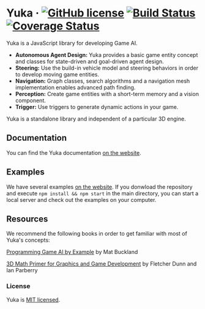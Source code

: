 # Yuka &middot; [![GitHub license](https://img.shields.io/badge/license-MIT-blue.svg)](https://github.com/Mugen87/yuka/blob/master/LICENSE) [![Build Status](https://travis-ci.org/Mugen87/yuka.svg?branch=master)](https://travis-ci.org/Mugen87/yuka) [![Coverage Status](https://coveralls.io/repos/github/Mugen87/yuka/badge.svg?branch=master)](https://coveralls.io/github/Mugen87/yuka?branch=master)

Yuka is a JavaScript library for developing Game AI.

* **Autonomous Agent Design:** Yuka provides a basic game entity concept and classes for state-driven and goal-driven agent design.
* **Steering:** Use the build-in vehicle model and steering behaviors in order to develop moving game entities.
* **Navigation:** Graph classes, search algorithms and a navigation mesh implementation enables advanced path finding.
* **Perception:** Create game entities with a short-term memory and a vision component.
* **Trigger:** Use triggers to generate dynamic actions in your game.

Yuka is a standalone library and independent of a particular 3D engine.

## Documentation

You can find the Yuka documentation [on the website](https://mugen87.github.io/yuka/docs/).

## Examples

We have several examples [on the website](https://mugen87.github.io/yuka/examples/). If you donwload the repository and execute `npm install && npm start` in the main directory, you can start a local server and check out the examples on your computer.

## Resources

We recommend the following books in order to get familiar with most of Yuka's concepts:

[Programming Game AI by Example](https://www.amazon.com/Programming-Example-Wordware-Developers-Library/dp/1556220782) by Mat Buckland

[3D Math Primer for Graphics and Game Development](https://www.amazon.com/Math-Primer-Graphics-Game-Development/dp/1568817231/) by Fletcher Dunn and Ian Parberry

### License

Yuka is [MIT licensed](./LICENSE).

